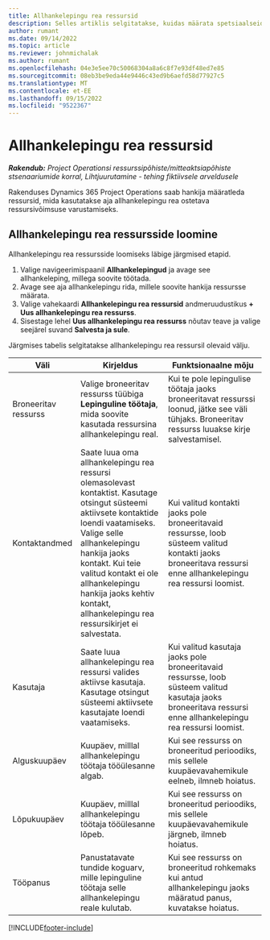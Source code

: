 ```yaml
---
title: Allhankelepingu rea ressursid
description: Selles artiklis selgitatakse, kuidas määrata spetsiaalseid ressursse, mida hankija konkreetse allhankerea jaoks aja jooksul pakub.
author: rumant
ms.date: 09/14/2022
ms.topic: article
ms.reviewer: johnmichalak
ms.author: rumant
ms.openlocfilehash: 04e3e5ee70c50068304a8a6c8f7e93df48ed7e85
ms.sourcegitcommit: 08eb3be9eda44e9446c43ed9b6aefd58d77927c5
ms.translationtype: MT
ms.contentlocale: et-EE
ms.lasthandoff: 09/15/2022
ms.locfileid: "9522367"
---
```

# <a name="subcontract-line-resources"></a>Allhankelepingu rea ressursid

_**Rakendub:** Project Operationsi ressurssipõhiste/mitteaktsiapõhiste stsenaariumide korral,  Lihtjuurutamine - tehing fiktiivsele arveldusele_

Rakenduses Dynamics 365 Project Operations saab hankija määratleda ressursid, mida kasutatakse aja allhankelepingu rea ostetava ressursivõimsuse varustamiseks.

## <a name="create-subcontract-line-resources"></a>Allhankelepingu rea ressursside loomine

Allhankelepingu rea ressursside loomiseks läbige järgmised etapid.

1. Valige navigeerimispaanil **Allhankelepingud** ja avage see allhankeleping, millega soovite töötada.
2. Avage see aja allhankelepingu rida, millele soovite hankija ressursse määrata.
3. Valige vahekaardi **Allhankelepingu rea ressursid** andmeruudustikus **+ Uus allhankelepingu rea ressurss**.
4. Sisestage lehel **Uus allhankelepingu rea ressurss** nõutav teave ja valige seejärel suvand **Salvesta ja sule**.

Järgmises tabelis selgitatakse allhankelepingu rea ressursil olevaid välju.

| Väli | Kirjeldus | Funktsionaalne mõju |
| ----- | ----------- | ----------------- |
| Broneeritav ressurss | Valige broneeritav ressurss tüübiga **Lepinguline töötaja**, mida soovite kasutada ressursina allhankelepingu real.| Kui te pole lepingulise töötaja jaoks broneeritavat ressurssi loonud, jätke see väli tühjaks. Broneeritav ressurss luuakse kirje salvestamisel.  |
| Kontaktandmed | Saate luua oma allhankelepingu rea ressursi olemasolevast kontaktist. Kasutage otsingut süsteemi aktiivsete kontaktide loendi vaatamiseks. Valige selle allhankelepingu hankija jaoks kontakt. Kui teie valitud kontakt ei ole allhankelepingu hankija jaoks kehtiv kontakt, allhankelepingu rea ressursikirjet ei salvestata.| Kui valitud kontakti jaoks pole broneeritavaid ressursse, loob süsteem valitud kontakti jaoks broneeritava ressursi enne allhankelepingu rea ressursi loomist. |
| Kasutaja | Saate luua allhankelepingu rea ressursi valides aktiivse kasutaja. Kasutage otsingut süsteemi aktiivsete kasutajate loendi vaatamiseks.| Kui valitud kasutaja jaoks pole broneeritavaid ressursse, loob süsteem valitud kasutaja jaoks broneeritava ressursi enne allhankelepingu rea ressursi loomist. |
| Alguskuupäev | Kuupäev, milllal allhankelepingu töötaja tööülesanne algab.| Kui see ressurss on broneeritud perioodiks, mis sellele kuupäevavahemikule eelneb, ilmneb hoiatus. |
| Lõpukuupäev | Kuupäev, milllal allhankelepingu töötaja tööülesanne lõpeb.| Kui see ressurss on broneeritud perioodiks, mis sellele kuupäevavahemikule järgneb, ilmneb hoiatus. |
| Tööpanus | Panustatavate tundide koguarv, mille lepinguline töötaja selle allhankelepingu reale kulutab.| Kui see ressurss on broneeritud rohkemaks kui antud allhankelepingu jaoks määratud panus, kuvatakse hoiatus. |


[!INCLUDE[footer-include](../../includes/footer-banner.md)]
